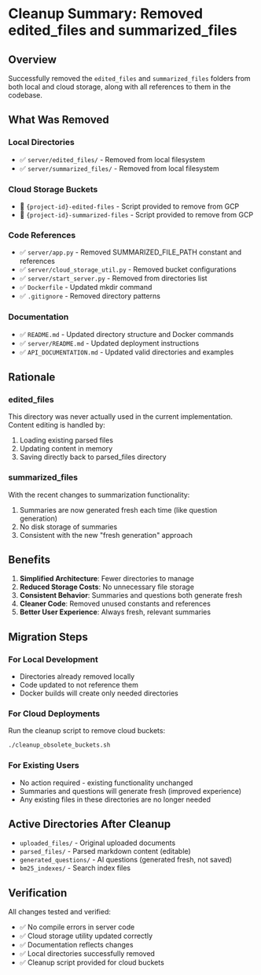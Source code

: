 # Cleanup Summary: Removed edited_files and summarized_files

## Overview
Successfully removed the `edited_files` and `summarized_files` folders from both local and cloud storage, along with all references to them in the codebase.

## What Was Removed

### Local Directories
- ✅ `server/edited_files/` - Removed from local filesystem
- ✅ `server/summarized_files/` - Removed from local filesystem

### Cloud Storage Buckets
- 🧹 `{project-id}-edited-files` - Script provided to remove from GCP
- 🧹 `{project-id}-summarized-files` - Script provided to remove from GCP

### Code References
- ✅ `server/app.py` - Removed SUMMARIZED_FILE_PATH constant and references
- ✅ `server/cloud_storage_util.py` - Removed bucket configurations
- ✅ `server/start_server.py` - Removed from directories list
- ✅ `Dockerfile` - Updated mkdir command
- ✅ `.gitignore` - Removed directory patterns

### Documentation
- ✅ `README.md` - Updated directory structure and Docker commands
- ✅ `server/README.md` - Updated deployment instructions
- ✅ `API_DOCUMENTATION.md` - Updated valid directories and examples

## Rationale

### edited_files
This directory was never actually used in the current implementation. Content editing is handled by:
1. Loading existing parsed files
2. Updating content in memory
3. Saving directly back to parsed_files directory

### summarized_files  
With the recent changes to summarization functionality:
1. Summaries are now generated fresh each time (like question generation)
2. No disk storage of summaries
3. Consistent with the new "fresh generation" approach

## Benefits

1. **Simplified Architecture**: Fewer directories to manage
2. **Reduced Storage Costs**: No unnecessary file storage
3. **Consistent Behavior**: Summaries and questions both generate fresh
4. **Cleaner Code**: Removed unused constants and references
5. **Better User Experience**: Always fresh, relevant summaries

## Migration Steps

### For Local Development
- Directories already removed locally
- Code updated to not reference them
- Docker builds will create only needed directories

### For Cloud Deployments
Run the cleanup script to remove cloud buckets:
```bash
./cleanup_obsolete_buckets.sh
```

### For Existing Users
- No action required - existing functionality unchanged
- Summaries and questions will generate fresh (improved experience)
- Any existing files in these directories are no longer needed

## Active Directories After Cleanup

- `uploaded_files/` - Original uploaded documents
- `parsed_files/` - Parsed markdown content (editable)
- `generated_questions/` - AI questions (generated fresh, not saved)
- `bm25_indexes/` - Search index files

## Verification

All changes tested and verified:
- ✅ No compile errors in server code
- ✅ Cloud storage utility updated correctly  
- ✅ Documentation reflects changes
- ✅ Local directories successfully removed
- ✅ Cleanup script provided for cloud buckets
